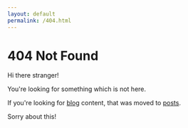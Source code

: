 ```yaml
---
layout: default
permalink: /404.html
---
```


<div class="post post-404">
  <h1>404 Not Found</h1>
  <p>Hi there stranger!</p>
  <p>You're looking for something which is not here.</p>
  <p>If you're looking for <a href="/blog">blog</a> content, that was moved to <a href="/posts">posts</a>.</p>
  <p id="redirection">Sorry about this!</p>
  <script>
  if (window.location.href.indexOf("/blog/") !== -1) {
    var target = document.getElementById('redirection');
    var aTag = document.createElement('a');
    var currentHref = window.location.href;
    var newHref = currentHref.replace('/blog/', '/posts/');
    aTag.setAttribute('href, newHref);
    aTag.innerHTML = newHref;
    target.appendChild = aTag;
  }
  </script>
</div>
